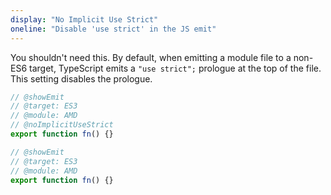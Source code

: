 ```yaml
---
display: "No Implicit Use Strict"
oneline: "Disable 'use strict' in the JS emit"
---
```


You shouldn't need this. By default, when emitting a module file to a non-ES6 target, TypeScript emits a `"use strict";` prologue at the top of the file.
This setting disables the prologue.

```ts twoslash
// @showEmit
// @target: ES3
// @module: AMD
// @noImplicitUseStrict
export function fn() {}
```

```ts twoslash
// @showEmit
// @target: ES3
// @module: AMD
export function fn() {}
```
